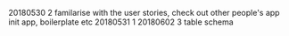 20180530  2
familarise with the user stories, check out other people's app
init app, boilerplate etc
20180531  1
20180602  3
table schema